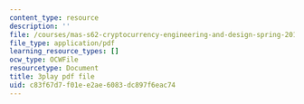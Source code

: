 ```yaml
---
content_type: resource
description: ''
file: /courses/mas-s62-cryptocurrency-engineering-and-design-spring-2018/c83f67d7f01ee2ae6083dc897f6eac74_wXWbdiOBW5w.pdf
file_type: application/pdf
learning_resource_types: []
ocw_type: OCWFile
resourcetype: Document
title: 3play pdf file
uid: c83f67d7-f01e-e2ae-6083-dc897f6eac74
---
```

